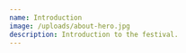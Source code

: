 ```yaml
---
name: Introduction
image: /uploads/about-hero.jpg
description: Introduction to the festival.
---
```

